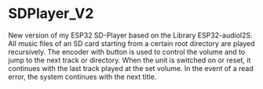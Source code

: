 # SDPlayer_V2
New version of my ESP32 SD-Player based on the Library ESP32-audioI2S. All music files of an SD card starting from a certain root directory are played recursively.  The encoder with button is used to control the volume and to jump to the next track or directory. When the unit is switched on or reset, it continues with the last track played at the set volume. In the event of a read error, the system continues with the next title.